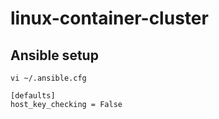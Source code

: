 # linux-container-cluster

## Ansible setup
```
vi ~/.ansible.cfg
```
```
[defaults]
host_key_checking = False
```